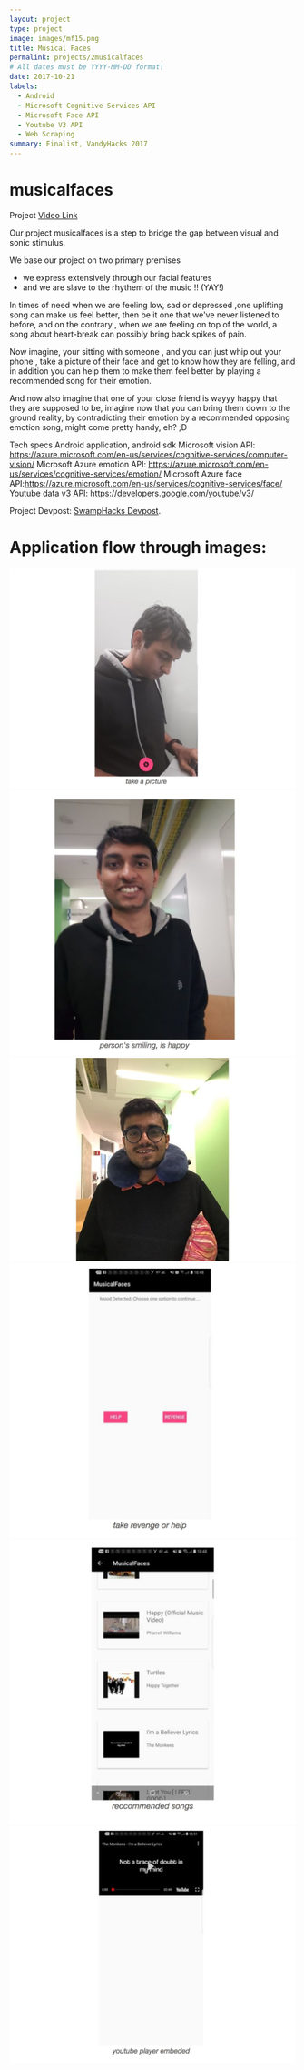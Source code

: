 ```yaml
---
layout: project
type: project
image: images/mf15.png
title: Musical Faces
permalink: projects/2musicalfaces
# All dates must be YYYY-MM-DD format!
date: 2017-10-21
labels:
  - Android
  - Microsoft Cognitive Services API
  - Microsoft Face API
  - Youtube V3 API
  - Web Scraping
summary: Finalist, VandyHacks 2017
---
```

# musicalfaces

Project [Video Link](https://youtu.be/wetPkyiPhww)
<div class="ui embed" data-source="youtube" data-id="wetPkyiPhww" >
</div>

Our project musicalfaces is a step to bridge the gap between visual and sonic stimulus. 

We base our project on two primary premises
- we express extensively through our facial features
- and we are slave to the rhythem of the music !! (YAY!)



In times of need when we are feeling low, sad or depressed ,one uplifting song can make us feel better, then be it one that we've never listened to before, and on the contrary , when we are feeling on top of the world, a song about heart-break can possibly bring back spikes of pain.

Now imagine, your sitting with someone , and you can just whip out your phone , take a picture of their face and get to know how they are felling, and in addition you can help them to make them feel better by playing a recommended song for their emotion.

And now also imagine that one of your close friend is wayyy happy that they are supposed to be, imagine now that you can bring them down to the ground reality, by contradicting their emotion by a recommended opposing emotion song, might come pretty handy, eh? ;D

Tech specs
Android application, android sdk
Microsoft vision API: https://azure.microsoft.com/en-us/services/cognitive-services/computer-vision/
Microsoft Azure emotion API: https://azure.microsoft.com/en-us/services/cognitive-services/emotion/
Microsoft Azure face API:https://azure.microsoft.com/en-us/services/cognitive-services/face/
Youtube data v3 API: https://developers.google.com/youtube/v3/


Project Devpost: [SwampHacks Devpost](https://devpost.com/software/opendoors).

# Application flow through images: 

<div class="ui image">
  <img class="ui image" src="../images/mf11.png">
  <img class="ui image" src="../images/mf12.png">
  <img class="ui image" src="../images/mf3.png">
  <img class="ui image" src="../images/mf14.png">
  <img class="ui image" src="../images/mf15.png">
  <img class="ui image" src="../images/mf16.png">
</div>

